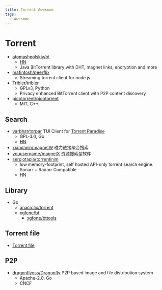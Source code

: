 ```yaml
---
title: Torrent Awesome
tags:
  - Awesome
---
```


# Torrent

- [atomashpolskiy/bt](https://github.com/atomashpolskiy/bt)
  - [HN](https://news.ycombinator.com/item?id=14911372)
  - Java BitTorrent library with DHT, magnet links, encryption and more
- [mafintosh/peerflix](https://github.com/mafintosh/peerflix)
  - Streaming torrent client for node.js
- [Tribler/tribler](https://github.com/Tribler/tribler)
  - GPLv3, Python
  - Privacy enhanced BitTorrent client with P2P content discovery
- [picotorrent/picotorrent](https://github.com/picotorrent/picotorrent)
  - MIT, C++

## Search

- [varbhat/torpar](https://github.com/varbhat/torpar)
  TUI Client for [Torrent Paradise](https://torrent-paradise.ml/)
  - GPL-3.0, Go
  - [HN](https://news.ycombinator.com/item?id=27896076)
- [xiandanin/magnetW](https://github.com/xiandanin/magnetW)
  磁力链接聚合搜索
- [youusername/magnetX](https://github.com/youusername/magnetX)
  资源搜索型软件
- [sergiotapia/torrentinim](https://github.com/sergiotapia/torrentinim)
  - low memory-footprint, self hosted API-only torrent search engine. Sonarr + Radarr Compatible
  - [HN](https://news.ycombinator.com/item?id=28122056)

## Library

- Go
  - [anacrolix/torrent](https://github.com/anacrolix/torrent)
  - [xgfone/bt](https://github.com/xgfone/bt)
    - [xgfone/bttools](https://github.com/xgfone/bttools)

## Torrent file

- [Torrent file](https://en.wikipedia.org/wiki/Torrent_file)

## P2P

- [dragonflyoss/Dragonfly](https://github.com/dragonflyoss/Dragonfly)
  P2P based image and file distribution system
  - Apache-2.0, Go
  - CNCF
